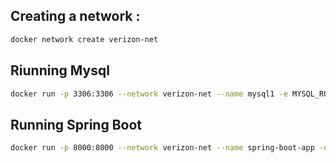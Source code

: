 
## Creating a network :
```bash
docker network create verizon-net
```

## Riunning Mysql
```bash
docker run -p 3306:3306 --network verizon-net --name mysql1 -e MYSQL_ROOT_PASSWORD=password  -e MYSQL_DATABASE=verizon_db -d mysql

```

## Running Spring Boot

```bash
docker run -p 8000:8000 --network verizon-net --name spring-boot-app -e MYSQL_HOST=mysql1 -e MYSQL_PORT=3306 -e MYSQL_DATABASE=verizon_db -e MYSQL_USER=root -e MYSQL_PASSWORD=password -d spring-boot-app

```




